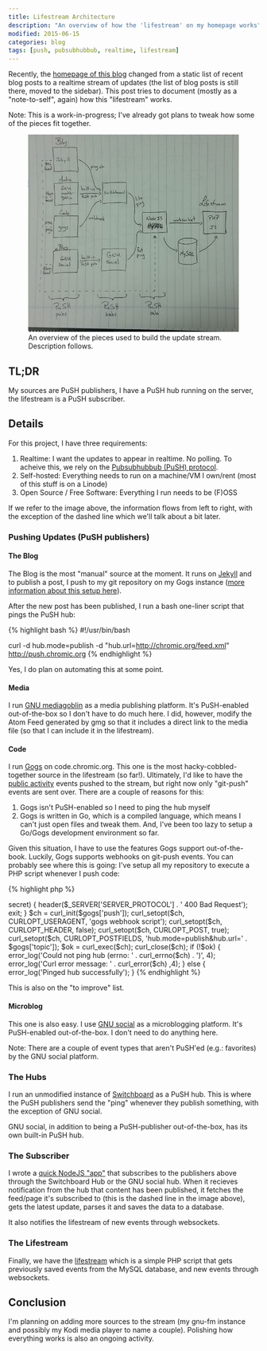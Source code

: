 ```yaml
---
title: Lifestream Architecture
description: "An overview of how the 'lifestream' on my homepage works"
modified: 2015-06-15
categories: blog
tags: [push, pubsubhubbub, realtime, lifestream]
---
```


<div class="p-summary">
  <p>
    Recently, the <a href="//chromic.org">homepage of this blog</a> changed from
    a static list of recent blog posts to a realtime stream of updates (the list
    of blog posts is still there, moved to the sidebar). This post tries to
    document (mostly as a "note-to-self", again) how this "lifestream" works.
  </p>

  <p>
    Note: This is a work-in-progress; I've already got plans to tweak how some
    of the pieces fit together.
  </p>
</div>
<!-- more -->

<figure>
  <a href="/images/lifestream.jpg"><img src="/images/lifestream_s.jpg" alt=""></a>
  <figcaption>
    An overview of the pieces used to build the update stream.
    Description follows.
  </figcaption>
</figure>

<h2>TL;DR</h2>

<p>
  My sources are PuSH publishers, I have a PuSH hub running on the server,
  the lifestream is a PuSH subscriber.
</p>

<h2>Details</h2>

<p>
  For this project, I have three requirements:
</p>

<ol>
  <li>
    Realtime: I want the updates to appear in realtime. No polling.
    To acheive this, we rely on the
    <a href="https://en.wikipedia.org/wiki/PubSubHubbub">Pubsubhubbub
    (PuSH) protocol</a>.
  </li>
  <li>
    Self-hosted: Everything needs to run on a machine/VM I own/rent (most
    of this stuff is on a Linode)
  </li>
  <li>Open Source / Free Software: Everything I run needs to be (F)OSS</li>
</ol>

<p>
  If we refer to the image above, the information flows from left to right, with
  the exception of the dashed line which we'll talk about a bit later.
</p>

<h3>Pushing Updates (PuSH publishers)</h3>

<h4>The Blog</h4>

<p>
  The Blog is the most "manual" source at the moment. It runs on
  <a href="http://jekyllrb.com/">Jekyll</a> and to publish a post, I push to my
  git repository on my Gogs instance
  (<a href="/blog/git-gogs-jekyll/">more information about this setup here</a>).
</p>

<p>
  After the new post has been published, I run a bash one-liner script that
  pings the PuSH hub:
</p>

{% highlight bash %}
#!/usr/bin/bash

curl -d hub.mode=publish -d "hub.url=http://chromic.org/feed.xml" http://push.chromic.org
{% endhighlight %}

<p>
  Yes, I do plan on automating this at some point.
</p>

<h4>Media</h4>

<p>
  I run <a href="http://mediagoblin.org/">GNU mediagoblin</a> as a media
  publishing platform. It's PuSH-enabled out-of-the-box so I don't have to do
  much here. I did, however, modify the Atom Feed generated by gmg so that it
  includes a direct link to the media file (so that I can include it in the
  lifestream).
</p>

<h4>Code</h4>

<p>
  I run <a href="http://gogs.io/">Gogs</a> on code.chromic.org. This one is the
  most hacky-cobbled-together source in the lifestream (so far!). Ultimately,
  I'd like to have the
  <a href="//code.chromic.org/chimo?tab=activity">public activity</a> events
  pushed to the stream, but right now only "git-push" events are sent over.
  There are a couple of reasons for this:
</p>

<ol>
  <li>Gogs isn't PuSH-enabled so I need to ping the hub myself</li>
  <li>
    Gogs is written in Go, which is a compiled language, which means I can't just
    open files and tweak them. And, I've been too lazy to setup a Go/Gogs
    development environment so far.
  </li>
</ol>

<p>
  Given this situation, I have to use the features Gogs support out-of-the-book.
  Luckily, Gogs supports webhooks on git-push events. You can probably see where
  this is going: I've setup all my repository to execute a PHP script whenever
  I push code:
</p>

{% highlight php %}

<?php
require_once('../../_config.php');

$gogs = $config['gogs'];
$data = file_get_contents('php://input');

// Invalid payload
try {
    $json = json_decode($data);
} catch (Exception $e) {
    header($_SERVER['SERVER_PROTOCOL'] . ' 400 Bad Request');
    exit;
}

// Invalid 'secret'
if ($gogs['secret'] !== $json->secret) {
    header($_SERVER['SERVER_PROTOCOL'] . ' 400 Bad Request');
    exit;
}

$ch = curl_init($gogs['push']);
curl_setopt($ch, CURLOPT_USERAGENT, 'gogs webhook script');
curl_setopt($ch, CURLOPT_HEADER, false);
curl_setopt($ch, CURLOPT_POST, true);
curl_setopt($ch, CURLOPT_POSTFIELDS, 'hub.mode=publish&hub.url=' . $gogs['topic']);
$ok = curl_exec($ch);
curl_close($ch);

if (!$ok) {
    error_log('Could not ping hub (errno: ' . curl_errno($ch) . ')', 4);
    error_log('Curl error message: ' . curl_error($ch) ,4);
} else {
    error_log('Pinged hub successfully');
}
{% endhighlight %}

<p>
  This is also on the "to improve" list.
</p>

<h4>Microblog</h4>

<p>
  This one is also easy. I use <a href="https://gnu.io/social/">GNU social</a> as a
  microblogging platform. It's PuSH-enabled out-of-the-box. I don't need to do
  anything here.
</p>

<p>
  Note: There are a couple of event types that aren't PuSH'ed (e.g.: favorites)
  by the GNU social platform.
</p>

<h3>The Hubs</h3>

<p>
  I run an unmodified instance of
  <a href="https://github.com/aaronpk/Switchboard">Switchboard</a> as a PuSH
  hub. This is where the PuSH publishers send the "ping" whenever they publish
  something, with the exception of GNU social.
</p>

<p>
  GNU social, in addition to being a PuSH-publisher out-of-the-box, has its own
  built-in PuSH hub.
</p>

<h3>The Subscriber</h3>

<p>
  I wrote a <a href="http://github.com/chimo/lifestream">quick NodeJS "app"</a>
  that subscribes to the publishers above through the Switchboard Hub or the GNU
  social hub. When it recieves notification from the hub that content has been
  published, it fetches the feed/page it's subscribed to (this is the dashed
  line in the image above), gets the latest update, parses it and saves the data
  to a database.
</p>

<p>
  It also notifies the lifestream of new events through websockets.
</p>

<h3>The Lifestream</h3>

<p>
  Finally, we have the
  <a href="https://github.com/chimo/chromic.org/blob/master/index.php">lifestream</a>
  which is a simple PHP script that gets previously saved events from the MySQL
  database, and new events through websockets.
</p>

<h2>Conclusion</h2>

<p>
  I'm planning on adding more sources to the stream (my gnu-fm instance and
  possibly my Kodi media player to name a couple). Polishing how everything
  works is also an ongoing activity.
</p>

